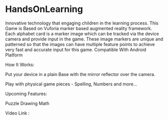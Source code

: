 # HandsOnLearning
Innovative technology that engaging children in the learning process. 
This Game is Based on Vuforia marker based augmented reality framework. Each alphabet card is a marker image which can be tracked via the device camera and provide input in the game. These image markers are unique and patterned so that the images can have multiple feature points to achieve very fast and accurate input for this game.
Compatible With Android Platform 

How It Works:

Put your device in a plain Base with the mirror reflector over the camera.

Play with physical game pieces - Spelling, Numbers and more…

Upcoming Features:

Puzzle
Drawing
Math


Video Link :
